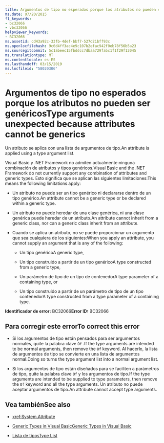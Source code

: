 ```yaml
---
title: Argumentos de tipo no esperados porque los atributos no pueden ser genéricos
ms.date: 07/20/2015
f1_keywords:
- bc32066
- vbc32066
helpviewer_keywords:
- BC32066
ms.assetid: cd43a92c-33fb-4def-bbf7-527d21bff93c
ms.openlocfilehash: 9c6d4ff3ac4e9c107b2efac942f0eb78f56b5a23
ms.sourcegitcommit: 5c1abeec15fbddcc7dbaa729fabc1f1f29f12045
ms.translationtype: MT
ms.contentlocale: es-ES
ms.lasthandoff: 03/15/2019
ms.locfileid: "58020306"
---
```

# <a name="type-arguments-unexpected-because-attributes-cannot-be-generics"></a><span data-ttu-id="0538c-102">Argumentos de tipo no esperados porque los atributos no pueden ser genéricos</span><span class="sxs-lookup"><span data-stu-id="0538c-102">Type arguments unexpected because attributes cannot be generics</span></span>
<span data-ttu-id="0538c-103">Un atributo se aplica con una lista de argumentos de tipo.</span><span class="sxs-lookup"><span data-stu-id="0538c-103">An attribute is applied using a type argument list.</span></span>  
  
 <span data-ttu-id="0538c-104">Visual Basic y .NET Framework no admiten actualmente ninguna combinación de atributos y tipos genéricos.</span><span class="sxs-lookup"><span data-stu-id="0538c-104">Visual Basic and the .NET Framework do not currently support any combination of attributes and generic types.</span></span> <span data-ttu-id="0538c-105">Esto significa que se aplican las siguientes limitaciones:</span><span class="sxs-lookup"><span data-stu-id="0538c-105">This means the following limitations apply:</span></span>  
  
-   <span data-ttu-id="0538c-106">Un atributo no puede ser un tipo genérico ni declararse dentro de un tipo genérico.</span><span class="sxs-lookup"><span data-stu-id="0538c-106">An attribute cannot be a generic type or be declared within a generic type.</span></span>  
  
-   <span data-ttu-id="0538c-107">Un atributo no puede heredar de una clase genérica, ni una clase genérica puede heredar de un atributo.</span><span class="sxs-lookup"><span data-stu-id="0538c-107">An attribute cannot inherit from a generic class, nor can a generic class inherit from an attribute.</span></span>  
  
-   <span data-ttu-id="0538c-108">Cuando se aplica un atributo, no se puede proporcionar un argumento que sea cualquiera de los siguientes:</span><span class="sxs-lookup"><span data-stu-id="0538c-108">When you apply an attribute, you cannot supply an argument that is any of the following:</span></span>  
  
    -   <span data-ttu-id="0538c-109">Un tipo genérico</span><span class="sxs-lookup"><span data-stu-id="0538c-109">A generic type,</span></span>  
  
    -   <span data-ttu-id="0538c-110">Un tipo construido a partir de un tipo genérico</span><span class="sxs-lookup"><span data-stu-id="0538c-110">A type constructed from a generic type,</span></span>  
  
    -   <span data-ttu-id="0538c-111">Un parámetro de tipo de un tipo de contenedor</span><span class="sxs-lookup"><span data-stu-id="0538c-111">A type parameter of a containing type, or</span></span>  
  
    -   <span data-ttu-id="0538c-112">Un tipo construido a partir de un parámetro de tipo de un tipo contenedor</span><span class="sxs-lookup"><span data-stu-id="0538c-112">A type constructed from a type parameter of a containing type.</span></span>  
  
 <span data-ttu-id="0538c-113">**Identificador de error:** BC32066</span><span class="sxs-lookup"><span data-stu-id="0538c-113">**Error ID:** BC32066</span></span>  
  
## <a name="to-correct-this-error"></a><span data-ttu-id="0538c-114">Para corregir este error</span><span class="sxs-lookup"><span data-stu-id="0538c-114">To correct this error</span></span>  
  
-   <span data-ttu-id="0538c-115">Si los argumentos de tipo están pensados para ser argumentos normales, quite la palabra clave `Of` .</span><span class="sxs-lookup"><span data-stu-id="0538c-115">If the type arguments are intended to be normal arguments, then remove the `Of` keyword.</span></span> <span data-ttu-id="0538c-116">Al hacerlo, la lista de argumentos de tipo se convierte en una lista de argumentos normal.</span><span class="sxs-lookup"><span data-stu-id="0538c-116">Doing so turns the type argument list into a normal argument list.</span></span>  
  
-   <span data-ttu-id="0538c-117">Si los argumentos de tipo están diseñados para se faciliten a parámetros de tipo, quite la palabra clave `Of` y los argumentos de tipo.</span><span class="sxs-lookup"><span data-stu-id="0538c-117">If the type arguments are intended to be supplied to type parameters, then remove the `Of` keyword and all the type arguments.</span></span> <span data-ttu-id="0538c-118">Un atributo no puede aceptar argumentos de tipo.</span><span class="sxs-lookup"><span data-stu-id="0538c-118">An attribute cannot accept type arguments.</span></span>  
  
## <a name="see-also"></a><span data-ttu-id="0538c-119">Vea también</span><span class="sxs-lookup"><span data-stu-id="0538c-119">See also</span></span>

- <xref:System.Attribute>

- [<span data-ttu-id="0538c-120">Generic Types in Visual Basic</span><span class="sxs-lookup"><span data-stu-id="0538c-120">Generic Types in Visual Basic</span></span>](../../visual-basic/programming-guide/language-features/data-types/generic-types.md)
- [<span data-ttu-id="0538c-121">Lista de tipos</span><span class="sxs-lookup"><span data-stu-id="0538c-121">Type List</span></span>](../../visual-basic/language-reference/statements/type-list.md)
